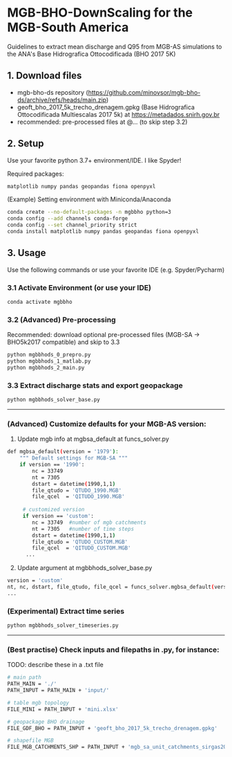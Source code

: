 # MGB-BHO-DownScaling for the MGB-South America

Guidelines to extract mean discharge and Q95 from MGB-AS simulations to the ANA's Base Hidrografica Ottocodificada (BHO 2017 5K)


## 1. Download files

- mgb-bho-ds repository (https://github.com/minovsor/mgb-bho-ds/archive/refs/heads/main.zip)
- geoft_bho_2017_5k_trecho_drenagem.gpkg (Base Hidrografica Ottocodificada Multiescalas 2017 5k) at https://metadados.snirh.gov.br
- recommended:  pre-processed files at @... (to skip step 3.2)

## 2. Setup
Use your favorite python 3.7+ environment/IDE. I like Spyder!

Required packages:
```bash
matplotlib numpy pandas geopandas fiona openpyxl
```

(Example) Setting environment with Miniconda/Anaconda
```bash
conda create --no-default-packages -n mgbbho python=3
conda config --add channels conda-forge
conda config --set channel_priority strict
conda install matplotlib numpy pandas geopandas fiona openpyxl
```


## 3. Usage
Use the following commands or use your favorite IDE (e.g. Spyder/Pycharm)

### 3.1 Activate Environment (or use your IDE)
```bash
conda activate mgbbho
```

### 3.2 (Advanced) Pre-processing
Recommended: download optional pre-processed files (MGB-SA -> BHO5k2017 compatible) and skip to 3.3
```bash
python mgbbhods_0_prepro.py
python mgbbhods_1_matlab.py
python mgbbhods_2_main.py
```

### 3.3 Extract discharge stats and export geopackage
```bash
python mgbbhods_solver_base.py
```

---
### (Advanced) Customize defaults for your MGB-AS version:
 1. Update mgb info at mgbsa_default at funcs_solver.py
```bash
def mgbsa_default(version = '1979'):
    """ Default settings for MGB-SA """
    if version == '1990':
        nc = 33749
        nt = 7305
        dstart = datetime(1990,1,1)
        file_qtudo = 'QTUDO_1990.MGB'
        file_qcel  = 'QITUDO_1990.MGB'
     
     # customized version
     if version == 'custom':
        nc = 33749  #number of mgb catchments
        nt = 7305   #number of time steps 
        dstart = datetime(1990,1,1)
        file_qtudo = 'QTUDO_CUSTOM.MGB'
        file_qcel  = 'QITUDO_CUSTOM.MGB'
      ...
```
2. Update argument at mgbbhods_solver_base.py
```bash
version = 'custom'
nt, nc, dstart, file_qtudo, file_qcel = funcs_solver.mgbsa_default(version)
...
```


### (Experimental) Extract time series
```bash
python mgbbhods_solver_timeseries.py
```

---
### (Best practise) Check inputs and filepaths in .py, for instance:
TODO: describe these in a .txt file
```bash
# main path
PATH_MAIN = './'
PATH_INPUT = PATH_MAIN + 'input/'

# table mgb topology
FILE_MINI = PATH_INPUT + 'mini.xlsx'

# geopackage BHO drainage
FILE_GDF_BHO = PATH_INPUT + 'geoft_bho_2017_5k_trecho_drenagem.gpkg'

# shapefile MGB
FILE_MGB_CATCHMENTS_SHP = PATH_INPUT + 'mgb_sa_unit_catchments_sirgas2000.shp'
```


